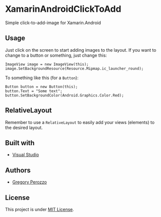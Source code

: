 # XamarinAndroidClickToAdd
Simple click-to-add-image for Xamarin.Android

<h2>Usage</h2>

Just click on the screen to start adding images to the layout. If you want to change to a button or something, just change this:

```
ImageView image = new ImageView(this);
image.SetBackgroundResource(Resource.Mipmap.ic_launcher_round);
```

To something like this (for a `Button`):

```
Button button = new Button(this);
button.Text = "Some text";
button.SetBackgroundColor(Android.Graphics.Color.Red);
```

<h2>RelativeLayout</h2>

Remember to use a `RelativeLayout` to easily add your views (elements) to the desired layout.

<h2>Built with</h2>

- [Visual Studio](https://visualstudio.microsoft.com/)

<h2>Authors</h2>

- [Gregory Perozzo](https://www.linkedin.com/in/perozzo/)

<h2>License</h2>

This project is under [MIT License](https://github.com/gperozzo/XamarinAndroidClickToAdd/blob/master/LICENSE).

